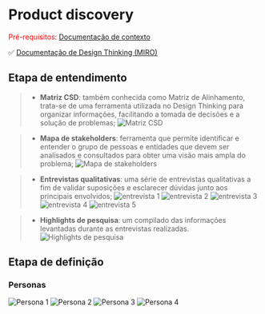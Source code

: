 # Product discovery

<span style="color:red">Pré-requisitos: <a href="01-Contexto.md"> Documentação de contexto</a></span>

✅ [Documentação de Design Thinking (MIRO)](files/designThinking.pdf)

## Etapa de entendimento

> * **Matriz CSD**:  também conhecida como Matriz de Alinhamento, trata-se de uma ferramenta utilizada no Design Thinking para organizar informações, facilitando a tomada de decisões e a solução de problemas;
![Matriz CSD](images/matrizcsd.png)

> * **Mapa de stakeholders**: ferramenta que permite identificar e entender o grupo de pessoas e entidades que devem ser analisados e consultados para obter uma visão mais ampla do problema;
![Mapa de stakeholders](images/mapa.png)

> * **Entrevistas qualitativas**: uma série de entrevistas qualitativas a fim de validar suposições e esclarecer dúvidas junto aos principais envolvidos;
![entrevista 1](images/entrevista1.png)
![entrevista 2](images/entrevista2.png)
![entrevista 3](images/entrevista3.png)
![entrevista 4](images/entrevista4.png)
![entrevista 5](images/entrevista5.png)


> * **Highlights de pesquisa**: um compilado das informações levantadas durante as entrevistas realizadas.
![Highlights de pesquisa](images/highlights.png)

## Etapa de definição

### Personas


![Persona 1](images/persona1.png)
![Persona 2](images/persona2.png)
![Persona 3](images/persona3.png)
![Persona 4](images/persona4.png)

